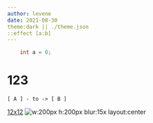 ```yaml
---
author: levene
date: 2021-08-30
theme:dark || ./theme.json
::effect [a:b]
---
```


```c++
    int a = 0;
```
# 123

~~~graph-easy --as=boxart
[ A ] - to -> [ B ]
~~~


[12x12](https://github.github.com/gfm/#images)
![w:200px h:200px blur:15x layout:center](xxx.png)





